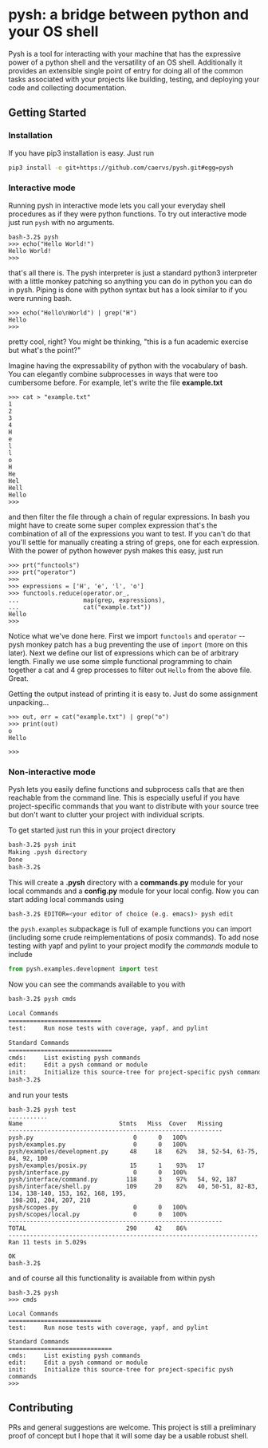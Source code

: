 # pysh: a bridge between python and your OS shell

Pysh is a tool for interacting with your machine that has the expressive power of a python shell and the versatility of an OS shell. Additionally it provides an extensible single point of entry for doing all of the common tasks associated with your projects like building, testing, and deploying your code and collecting documentation.


## Getting Started

### Installation

If you have pip3 installation is easy. Just run

```bash
pip3 install -e git+https://github.com/caervs/pysh.git#egg=pysh
```

### Interactive mode

Running pysh in interactive mode lets you call your everyday shell procedures as if they were python functions. To try out interactive mode just run `pysh` with no arguments.

```python3
bash-3.2$ pysh
>>> echo("Hello World!")
Hello World!
>>> 
```

that's all there is. The pysh interpreter is just a standard python3 interpreter with a little monkey patching so anything you can do in python you can do in pysh. Piping is done with python syntax but has a look similar to if you were running bash.

```python3
>>> echo("Hello\nWorld") | grep("H")
Hello
>>> 
```

pretty cool, right? You might be thinking, "this is a fun academic exercise but what's the point?"

Imagine having the expressability of python with the vocabulary of bash. You can elegantly combine subprocesses in ways that were too cumbersome before. For example, let's write the file **example.txt**

```python3
>>> cat > "example.txt"
1
2
3
4
H
e
l
l
o
H
He
Hel
Hell
Hello
>>> 
```

and then filter the file through a chain of regular expressions. In bash you might have to create some super complex expression that's the combination of all of the expressions you want to test. If you can't do that you'll settle for manually creating a string of greps, one for each expression. With the power of python however pysh makes this easy, just run

```python3
>>> prt("functools")
>>> prt("operator")
>>> 
>>> expressions = ['H', 'e', 'l', 'o']
>>> functools.reduce(operator.or_,
...                  map(grep, expressions),
...                  cat("example.txt"))
Hello
>>> 
```

Notice what we've done here. First we import `functools` and `operator` -- pysh monkey patch has a bug preventing the use of `import` (more on this later). Next we define our list of expressions which can be of arbitrary length. Finally we use some simple functional programming to chain together a cat and 4 grep processes to filter out `Hello` from the above file. Great.

Getting the output instead of printing it is easy to. Just do some assignment unpacking...


```
>>> out, err = cat("example.txt") | grep("o")
>>> print(out)
o
Hello

>>> 
```

### Non-interactive mode

Pysh lets you easily define functions and subprocess calls that are then reachable from the command line. This is especially useful if you have project-specific commands that you want to distribute with your source tree but don't want to clutter your project with individual scripts.

To get started just run this in your project directory

```bash
bash-3.2$ pysh init
Making .pysh directory
Done
bash-3.2$ 
```

This will create a **.pysh** directory with a **commands.py** module for your local commands and a **config.py** module for your local config. Now you can start adding local commands using

```bash
bash-3.2$ EDITOR=<your editor of choice (e.g. emacs)> pysh edit
```

the `pysh.examples` subpackage is full of example functions you can import (including some crude reimplementations of posix commands). To add nose testing with yapf and pylint to your project modify the *commands* module to include

```python
from pysh.examples.development import test
```

Now you can see the commands available to you with

```bash
bash-3.2$ pysh cmds

Local Commands
==========================
test:     Run nose tests with coverage, yapf, and pylint

Standard Commands
=============================
cmds:     List existing pysh commands
edit:     Edit a pysh command or module
init:     Initialize this source-tree for project-specific pysh commands
bash-3.2$ 
```

and run your tests

```
bash-3.2$ pysh test
...........
Name                           Stmts   Miss  Cover   Missing
------------------------------------------------------------
pysh.py                            0      0   100%   
pysh/examples.py                   0      0   100%   
pysh/examples/development.py      48     18    62%   38, 52-54, 63-75, 84, 92, 100
pysh/examples/posix.py            15      1    93%   17
pysh/interface.py                  0      0   100%   
pysh/interface/command.py        118      3    97%   54, 92, 187
pysh/interface/shell.py          109     20    82%   40, 50-51, 82-83, 134, 138-140, 153, 162, 168, 195,
 198-201, 204, 207, 210                                                                                
pysh/scopes.py                     0      0   100%   
pysh/scopes/local.py               0      0   100%   
------------------------------------------------------------
TOTAL                            290     42    86%   
----------------------------------------------------------------------
Ran 11 tests in 5.029s

OK
bash-3.2$ 
```

and of course all this functionality is available from within pysh

```
bash-3.2$ pysh
>>> cmds

Local Commands
==========================
test:     Run nose tests with coverage, yapf, and pylint

Standard Commands
=============================
cmds:     List existing pysh commands
edit:     Edit a pysh command or module
init:     Initialize this source-tree for project-specific pysh commands
>>> 
```


## Contributing

PRs and general suggestions are welcome. This project is still a preliminary proof of concept but I hope that it will some day be a usable robust shell. 


